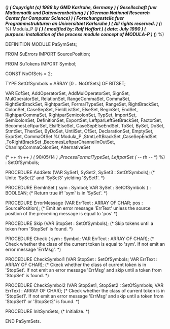 (******************************************************************************)
(* Copyright (c) 1988 by GMD Karlruhe, Germany				      *)
(* Gesellschaft fuer Mathematik und Datenverarbeitung			      *)
(* (German National Research Center for Computer Science)		      *)
(* Forschungsstelle fuer Programmstrukturen an Universitaet Karlsruhe	      *)
(* All rights reserved.							      *)
(******************************************************************************)
%( Modula_P
(******************************************************************************)
(*                                                                            *)
(* modified by:      Ralf Hoffart                                             *)
(* date:             July 1990                                                *)
(* purpose:          installation of the process module concept of MODULA-P   *)
(******************************************************************************)
%)

DEFINITION MODULE PaSymSets;

   FROM SuErrors IMPORT 
      SourcePosition;

   FROM SuTokens IMPORT 
      Symbol;


   CONST 
      NoOfSets = 2;


   TYPE 
      SetOfSymbols = ARRAY [0 .. NoOfSets] OF BITSET;


   VAR
      EofSet, AddOperatorSet, AddMulOperatorSet, SignSet, MulOperatorSet,
      RelationSet, RangeCommaSet, CommaSet, RightSetBrackSet,
      RightparSet, FormalTypeSet, RangeSet, RightBrackSet,
      ColonSet, CaseSepSet, FieldListSet, ElseSet, BeginSet,
      EndSet, RightparCommaSet, RightparSemicolonSet, TypSet,
      ImportSet, SemicolonSet, DefinitionSet, ExportSet,
      LeftparLeftSetBrackSet, FactorSet,
      BecomesLeftparSet, ElsifElseSet, CaseSepElseEndSet, ToSet,
      BySet, DoSet, StmtSet, ThenSet, ByDoSet, UntilSet, OfSet,
      DeclarationSet, EmptySet, ExprSet, CommaOfSet 
%( Modula_P
   ,StmtLeftBrackSet
   ,CaseSepEndSet
   ,ToRightBrackSet
   ,BecomesLeftparChannelInOutSet, ChanInpCommaColonSet, AlternativeSet

(* ++ rh ++ *)  (* 90/05/14 *)
   ,ProcessFormalTypeSet, LeftparSet
(* -- rh -- *)
%)
      : SetOfSymbols;


   PROCEDURE AddSets 
      (VAR SySet1, SySet2, SySet3 : SetOfSymbols);
   (* Unite 'SySet2' and 'SySet3' yielding 'SySet1'.  *)

   PROCEDURE ElemInSet 
      (    sym   : Symbol;
       VAR SySet : SetOfSymbols
       )         : BOOLEAN;
   (* Return true iff 'sym' is in 'SySet'.  *)

   PROCEDURE ErrorMessage
      (VAR ErrText : ARRAY OF CHAR;
	   pos     : SourcePosition);
   (* Emit an error message 'ErrText' unless the source position of
      the preceding message is equal to 'pos' *)

   PROCEDURE Skip 
      (VAR StopSet : SetOfSymbols);
   (* Skip tokens until a token from 'StopSet' is found.  *)

   PROCEDURE Check
      (    sym     : Symbol;
       VAR ErrText : ARRAY OF CHAR);
   (* Check whether the class of the current token is equal to 'sym'.
      If not emit an error message 'ErrMsg'.  *)

   PROCEDURE CheckSymbol1
      (VAR StopSet : SetOfSymbols; 
       VAR ErrText : ARRAY OF CHAR);
   (* Ckeck whether the class of current token is in 'StopSet'.
      If not emit an error message 'ErrMsg' and skip until a token from
      'StopSet' is found.  *)

   PROCEDURE CheckSymbol2
      (VAR StopSet1, StopSet2 : SetOfSymbols; 
       VAR ErrText            : ARRAY OF CHAR);
   (* Ckeck whether the class of current token is in 'StopSet1'.
      If not emit an error message 'ErrMsg' and skip until a token from
      'StopSet1' or 'StopSet2' is found.  *)

   PROCEDURE InitSymSets;
   (* Initialize.  *)

END PaSymSets.

